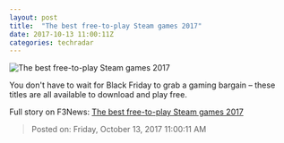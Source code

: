 ```yaml
---
layout: post
title:  "The best free-to-play Steam games 2017"
date: 2017-10-13 11:00:11Z
categories: techradar
---
```


![The best free-to-play Steam games 2017](http://cdn.mos.cms.futurecdn.net/zt9PDA6mjAYmgt9GiidRCY-1200-80.jpg)

You don't have to wait for Black Friday to grab a gaming bargain – these titles are all available to download and play free.


Full story on F3News: [The best free-to-play Steam games 2017](http://www.f3nws.com/n/u4KrGH)

> Posted on: Friday, October 13, 2017 11:00:11 AM
